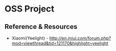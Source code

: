 OSS Project
===========


Reference & Resources
---------------------

* Xiaomi(Yeelight) - http://en.miui.com/forum.php?mod=viewthread&tid=121170&highlight=yeelight